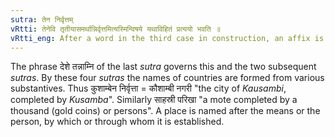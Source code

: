 ```yaml
---
sutra: तेन निर्वृत्तम्
vRtti: तेनेवि तृतीयासमर्थान्निर्वृत्तमित्यस्मिन्विषये यथाविहितं प्रत्ययो भवति ॥
vRtti_eng: After a word in the third case in construction, an affix is added, in the sense of \"completed by him\", when the whole word so formed is the name of a country.
---
```

The phrase देशे तन्नाम्नि of the last _sutra_ governs this and the two subsequent _sutras_. By these four _sutras_ the names of countries are formed from various substantives. Thus कुशाम्बेन निर्वृत्ता = कौशाम्बी नगरी  "the city of _Kausambi_, completed by _Kusamba_". Similarly साहस्री परिखा "a mote completed by a thousand (gold coins) or persons". A place is named after the means or the person, by which or through whom it is established.
